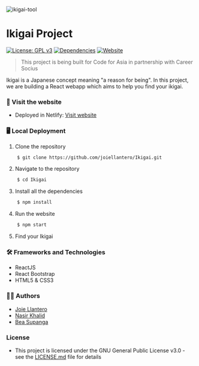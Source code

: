 <img src="ikigai-tool.png" alt="ikigai-tool">

# Ikigai Project

[![License: GPL v3](https://img.shields.io/badge/License-GPLv3-blue.svg?style=flat-square)](https://www.gnu.org/licenses/gpl-3.0)
[![Dependencies](https://img.shields.io/david/joiellantero/Ikigai?color=green&style=flat-square)](https://img.shields.io/david/joiellantero/Ikigai?color=green&style=flat-square)
[![Website](https://img.shields.io/website?style=flat-square&url=https%3A%2F%2Fcfa-cs-ikigai.netlify.app%2F)](https://img.shields.io/website?style=flat-square&url=https%3A%2F%2Fcfa-cs-ikigai.netlify.app%2F)


> This project is being built for Code for Asia in partnership with Career Socius

Ikigai is a Japanese concept meaning "a reason for being". In this project, we are building a React webapp which aims to help you find your ikigai.


### 🔗 Visit the website
- Deployed in Netlify: [Visit website](https://cfa-cs-ikigai.netlify.app/)


### 🖥 Local Deployment

1. Clone the repository

```bash
    $ git clone https://github.com/joiellantero/Ikigai.git
```

2. Navigate to the repository

```bash
    $ cd Ikigai
```

3. Install all the dependencies

```bash
    $ npm install
```

4. Run the website

```bash
    $ npm start
```

5. Find your Ikigai

### 🛠 Frameworks and Technologies

- ReactJS
- React Bootstrap
- HTML5 & CSS3

### 👨‍💼 Authors

- [Joie Llantero](https://github.com/joiellantero)
- [Nasir Khalid](https://github.com/NasirKhalidQ)
- [Bea Supanga](https://github.com/bearosari)

### License

- This project is licensed under the GNU General Public License v3.0 - see the [LICENSE.md](https://github.com/joiellantero/Ikigai/blob/master/LICENSE) file for details

